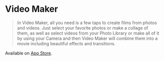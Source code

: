 # Video Maker

> In Video Maker, all you need is a few taps to create films from photos and videos. Just select your favorite photos or make a collage of them, as well as select videos from your Photo Library or make all of it by using your Camera and then Video Maker will combine them into a movie including beautiful effects and transitions.

Available on [App Store](https://itunes.apple.com/ua/app/id1170509770).
